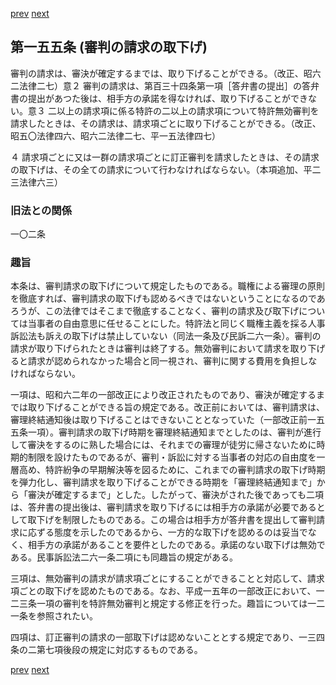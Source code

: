 [prev](/specific/markdowns/特許法/218_Mp-Ch_6-At_154.md)
[next](/specific/markdowns/特許法/220_Mp-Ch_6-At_156.md)
## 第一五五条 (審判の請求の取下げ)
審判の請求は、審決が確定するまでは、取り下げることができる。（改正、昭六二法律二七）意２ 審判の請求は、第百三十四条第一項［答弁書の提出］の答弁書の提出があつた後は、相手方の承諾を得なければ、取り下げることができない。意３ 二以上の請求項に係る特許の二以上の請求項について特許無効審判を請求したときは、その請求は、請求項ごとに取り下げることができる。（改正、昭五〇法律四六、昭六二法律二七、平一五法律四七）

４ 請求項ごとに又は一群の請求項ごとに訂正審判を請求したときは、その請求の取下げは、その全ての請求について行わなければならない。（本項追加、平二三法律六三）


### 旧法との関係
一〇二条

### 趣旨
本条は、審判請求の取下げについて規定したものである。職権による審理の原則を徹底すれば、審判請求の取下げも認めるべきではないということになるのであろうが、この法律ではそこまで徹底することなく、審判の請求及び取下げについては当事者の自由意思に任せることにした。特許法と同じく職権主義を採る人事訴訟法も訴えの取下げは禁止していない（同法一条及び民訴二六一条）。審判の請求が取り下げられたときは審判は終了する。無効審判において請求を取り下げると請求が認められなかった場合と同一視され、審判に関する費用を負担しなければならない。

一項は、昭和六二年の一部改正により改正されたものであり、審決が確定するまでは取り下げることができる旨の規定である。改正前においては、審判請求は、審理終結通知後は取り下げることはできないこととなっていた（一部改正前一五五条一項）。審判請求の取下げ時期を審理終結通知までとしたのは、審判が進行して審決をするのに熟した場合には、それまでの審理が徒労に帰さないために時期的制限を設けたものであるが、審判・訴訟に対する当事者の対応の自由度を一層高め、特許紛争の早期解決等を図るために、これまでの審判請求の取下げ時期を弾力化し、審判請求を取り下げることができる時期を「審理終結通知まで」から「審決が確定するまで」とした。したがって、審決がされた後であっても二項は、答弁書の提出後は、審判請求を取り下げるには相手方の承諾が必要であるとして取下げを制限したものである。この場合は相手方が答弁書を提出して審判請求に応ずる態度を示したのであるから、一方的な取下げを認めるのは妥当でなく、相手方の承諾があることを要件としたのである。承諾のない取下げは無効である。民事訴訟法二六一条二項にも同趣旨の規定がある。

三項は、無効審判の請求が請求項ごとにすることができることと対応して、請求項ごとの取下げを認めたものである。なお、平成一五年の一部改正において、一二三条一項の審判を特許無効審判と規定する修正を行った。趣旨については一二一条を参照されたい。

四項は、訂正審判の請求の一部取下げは認めないこととする規定であり、一三四条の二第七項後段の規定に対応するものである。


[prev](/specific/markdowns/特許法/218_Mp-Ch_6-At_154.md)
[next](/specific/markdowns/特許法/220_Mp-Ch_6-At_156.md)